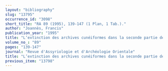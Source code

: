 ```yaml
---
layout: "bibliography"
slug: "13795"
occurrence_id: "3098"
short_title: "RA 89 (1995), 139-147 (1 Plan, 1 Tab.)."
author: "Joannès, Francis"
publication_year: "1995"
title: "L’extinction des archives cunéiformes dans la seconde partie de l’époque perse"
volume_no_: "89"
pages: "139-147"
journal: "Revue d'Assyriologie et d'Archéologie Orientale"
title: "L’extinction des archives cunéiformes dans la seconde partie de l’époque perse"
previous_item: "13798"
---
```

